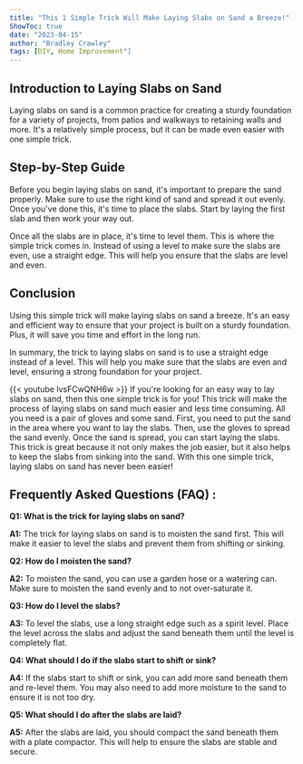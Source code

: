 ```yaml
---
title: "This 1 Simple Trick Will Make Laying Slabs on Sand a Breeze!"
ShowToc: true 
date: "2023-04-15"
author: "Bradley Crawley" 
tags: [DIY, Home Improvement"]
---
```

## Introduction to Laying Slabs on Sand 
Laying slabs on sand is a common practice for creating a sturdy foundation for a variety of projects, from patios and walkways to retaining walls and more. It's a relatively simple process, but it can be made even easier with one simple trick. 

## Step-by-Step Guide
Before you begin laying slabs on sand, it's important to prepare the sand properly. Make sure to use the right kind of sand and spread it out evenly. Once you've done this, it's time to place the slabs. Start by laying the first slab and then work your way out. 

Once all the slabs are in place, it's time to level them. This is where the simple trick comes in. Instead of using a level to make sure the slabs are even, use a straight edge. This will help you ensure that the slabs are level and even. 

## Conclusion
Using this simple trick will make laying slabs on sand a breeze. It's an easy and efficient way to ensure that your project is built on a sturdy foundation. Plus, it will save you time and effort in the long run. 

In summary, the trick to laying slabs on sand is to use a straight edge instead of a level. This will help you make sure that the slabs are even and level, ensuring a strong foundation for your project.

{{< youtube lvsFCwQNH6w >}} 
If you're looking for an easy way to lay slabs on sand, then this one simple trick is for you! This trick will make the process of laying slabs on sand much easier and less time consuming. All you need is a pair of gloves and some sand. First, you need to put the sand in the area where you want to lay the slabs. Then, use the gloves to spread the sand evenly. Once the sand is spread, you can start laying the slabs. This trick is great because it not only makes the job easier, but it also helps to keep the slabs from sinking into the sand. With this one simple trick, laying slabs on sand has never been easier!

## Frequently Asked Questions (FAQ) :
**Q1: What is the trick for laying slabs on sand?**

**A1:** The trick for laying slabs on sand is to moisten the sand first. This will make it easier to level the slabs and prevent them from shifting or sinking. 

**Q2: How do I moisten the sand?**

**A2:** To moisten the sand, you can use a garden hose or a watering can. Make sure to moisten the sand evenly and to not over-saturate it. 

**Q3: How do I level the slabs?**

**A3:** To level the slabs, use a long straight edge such as a spirit level. Place the level across the slabs and adjust the sand beneath them until the level is completely flat. 

**Q4: What should I do if the slabs start to shift or sink?**

**A4:** If the slabs start to shift or sink, you can add more sand beneath them and re-level them. You may also need to add more moisture to the sand to ensure it is not too dry. 

**Q5: What should I do after the slabs are laid?**

**A5:** After the slabs are laid, you should compact the sand beneath them with a plate compactor. This will help to ensure the slabs are stable and secure.





